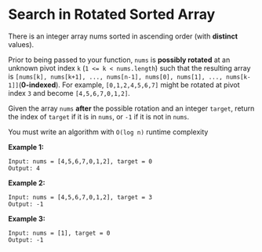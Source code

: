 # Search in Rotated Sorted Array

There is an integer array nums sorted in ascending order (with **distinct** values).

Prior to being passed to your function, ` nums ` is **possibly rotated** at an unknown pivot index ` k ` (` 1 <= k < nums.length `) such that the resulting array is ` [nums[k], nums[k+1], ..., nums[n-1], nums[0], nums[1], ..., nums[k-1]] `(**0-indexed**). For example, ` [0,1,2,4,5,6,7] ` might be rotated at pivot index ` 3 ` and become ` [4,5,6,7,0,1,2] `.

Given the array ` nums ` **after** the possible rotation and an integer ` target `, return the index of ` target ` if it is in ` nums `, or ` -1 ` if it is not in ` nums `.

You must write an algorithm with ` O(log n) ` runtime complexity

**Example 1:**

```text
Input: nums = [4,5,6,7,0,1,2], target = 0
Output: 4
```

**Example 2:**

```text
Input: nums = [4,5,6,7,0,1,2], target = 3
Output: -1
```

**Example 3:**

```text
Input: nums = [1], target = 0
Output: -1
```
